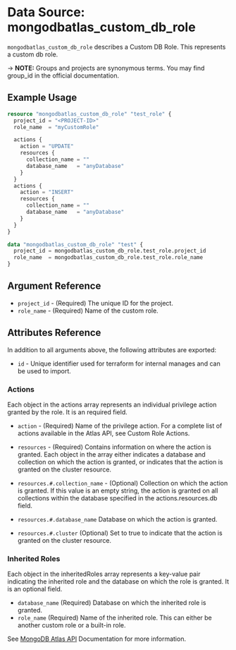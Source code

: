 # Data Source: mongodbatlas_custom_db_role

`mongodbatlas_custom_db_role` describes a Custom DB Role. This represents a custom db role.

-> **NOTE:** Groups and projects are synonymous terms. You may find group_id in the official documentation.

## Example Usage

```terraform
resource "mongodbatlas_custom_db_role" "test_role" {
  project_id = "<PROJECT-ID>"
  role_name  = "myCustomRole"

  actions {
    action = "UPDATE"
    resources {
      collection_name = ""
      database_name   = "anyDatabase"
    }
  }
  actions {
    action = "INSERT"
    resources {
      collection_name = ""
      database_name   = "anyDatabase"
    }
  }
}

data "mongodbatlas_custom_db_role" "test" {
  project_id = mongodbatlas_custom_db_role.test_role.project_id
  role_name  = mongodbatlas_custom_db_role.test_role.role_name
}
```

## Argument Reference

* `project_id` - (Required) The unique ID for the project.
* `role_name` - (Required) Name of the custom role. 

## Attributes Reference

In addition to all arguments above, the following attributes are exported:

* `id` - Unique identifier used for terraform for internal manages and can be used to import.

### Actions
Each object in the actions array represents an individual privilege action granted by the role. It is an required field.

* `action` - (Required) Name of the privilege action. For a complete list of actions available in the Atlas API, see Custom Role Actions.

* `resources` - (Required) Contains information on where the action is granted. Each object in the array either indicates a database and collection on which the action is granted, or indicates that the action is granted on the cluster resource.

* `resources.#.collection_name` - (Optional) Collection on which the action is granted. If this value is an empty string, the action is granted on all collections within the database specified in the actions.resources.db field.

* `resources.#.database_name`	Database on which the action is granted.

* `resources.#.cluster`	(Optional) Set to true to indicate that the action is granted on the cluster resource.

### Inherited Roles
Each object in the inheritedRoles array represents a key-value pair indicating the inherited role and the database on which the role is granted. It is an optional field.

* `database_name` (Required) Database on which the inherited role is granted.
* `role_name`	(Required) Name of the inherited role. This can either be another custom role or a built-in role.


See [MongoDB Atlas API](https://docs.atlas.mongodb.com/reference/api/custom-roles-get-single-role/) Documentation for more information.